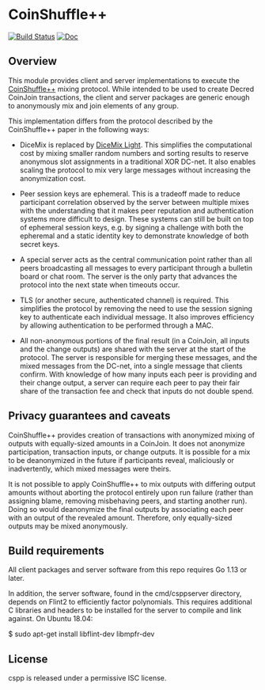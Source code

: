 CoinShuffle++
=============

[![Build Status](https://github.com/decred/cspp/workflows/Build%20and%20Test/badge.svg)](https://github.com/decred/cspp/actions)
[![Doc](https://img.shields.io/badge/doc-reference-blue.svg)](https://pkg.go.dev/decred.org/cspp)

## Overview

This module provides client and server implementations to execute the
[CoinShuffle++](https://decred.org/research/ruffing2016.pdf) mixing protocol.
While intended to be used to create Decred CoinJoin transactions, the client and
server packages are generic enough to anonymously mix and join elements of any
group.

This implementation differs from the protocol described by the CoinShuffle++
paper in the following ways:

* DiceMix is replaced by [DiceMix Light](https://github.com/ElementsProject/dicemix/blob/master/doc/protocol.md).
  This simplifies the computational cost by mixing smaller random numbers and
  sorting results to reserve anonymous slot assignments in a traditional XOR
  DC-net.  It also enables scaling the protocol to mix very large messages
  without increasing the anonymization cost.

* Peer session keys are ephemeral.  This is a tradeoff made to reduce
  participant correlation observed by the server between multiple mixes with the
  understanding that it makes peer reputation and authentication systems more
  difficult to design.  These systems can still be built on top of ephemeral
  session keys, e.g. by signing a challenge with both the epheremal and a static
  identity key to demonstrate knowledge of both secret keys.

* A special server acts as the central communication point rather than all peers
  broadcasting all messages to every participant through a bulletin board or
  chat room.  The server is the only party that advances the protocol into the
  next state when timeouts occur.
  
* TLS (or another secure, authenticated channel) is required.  This simplifies
  the protocol by removing the need to use the session signing key to
  authenticate each individual message.  It also improves efficiency by allowing
  authentication to be performed through a MAC.

* All non-anonymous portions of the final result (in a CoinJoin, all inputs and
  the change outputs) are shared with the server at the start of the protocol.
  The server is responsible for merging these messages, and the mixed messages
  from the DC-net, into a single message that clients confirm.  With knowledge
  of how many inputs each peer is providing and their change output, a server
  can require each peer to pay their fair share of the transaction fee and check
  that inputs do not double spend.

## Privacy guarantees and caveats

CoinShuffle++ provides creation of transactions with anonymized mixing of
outputs with equally-sized amounts in a CoinJoin.  It does not anonymize
participation, transaction inputs, or change outputs.  It is possible for a mix
to be deanonymized in the future if participants reveal, maliciously or
inadvertently, which mixed messages were theirs.

It is not possible to apply CoinShuffle++ to mix outputs with differing output
amounts without aborting the protocol entirely upon run failure (rather than
assigning blame, removing misbehaving peers, and starting another run).  Doing
so would deanonymize the final outputs by associating each peer with an output
of the revealed amount.  Therefore, only equally-sized outputs may be mixed
anonymously.

## Build requirements

All client packages and server software from this repo requires Go 1.13 or
later.

In addition, the server software, found in the cmd/csppserver directory, depends
on Flint2 to efficiently factor polynomials.  This requires additional C
libraries and headers to be installed for the server to compile and link
against.  On Ubuntu 18.04:

  $ sudo apt-get install libflint-dev libmpfr-dev

## License

cspp is released under a permissive ISC license.

